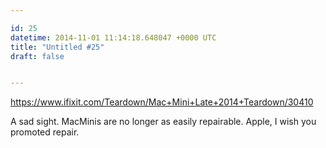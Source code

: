 ```yaml
---

id: 25
datetime: 2014-11-01 11:14:18.648047 +0000 UTC
title: "Untitled #25"
draft: false


---
```


https://www.ifixit.com/Teardown/Mac+Mini+Late+2014+Teardown/30410

A sad sight. MacMinis are no longer as easily repairable. Apple, I wish you promoted repair.
